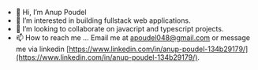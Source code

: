 - 👋 Hi, I’m Anup Poudel
- 👀 I’m interested in building fullstack web applications.
- 💞️ I’m looking to collaborate on javacript and typescript projects.
- 📫 How to reach me ... Email me at apoudel048@gmail.com or message me via linkedin [https://www.linkedin.com/in/anup-poudel-134b29179/](https://www.linkedin.com/in/anup-poudel-134b29179/).

<!---
anup-an/anup-an is a ✨ special ✨ repository because its `README.md` (this file) appears on your GitHub profile.
You can click the Preview link to take a look at your changes.
--->
